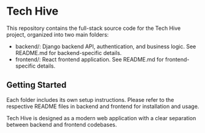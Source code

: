 # Tech Hive
This repository contains the full-stack source code for the Tech Hive project, organized into two main folders:

- backend/: Django backend API, authentication, and business logic. See README.md for backend-specific details.
- frontend/: React frontend application. See README.md for frontend-specific details.
  
## Getting Started
Each folder includes its own setup instructions. Please refer to the respective README files in backend and frontend for installation and usage.

Tech Hive is designed as a modern web application with a clear separation between backend and frontend codebases.
